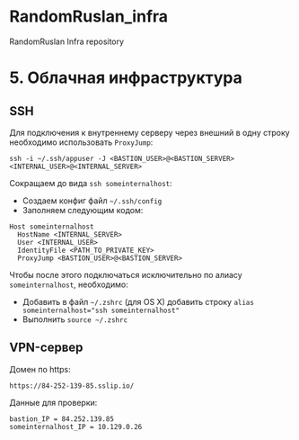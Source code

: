 # RandomRuslan_infra
RandomRuslan Infra repository


# 5. Облачная инфраструктура
## SSH
Для подключения к внутреннему серверу через внешний в одну строку необходимо использовать `ProxyJump`:
```shell
ssh -i ~/.ssh/appuser -J <BASTION_USER>@<BASTION_SERVER> <INTERNAL_USER>@<INTERNAL_SERVER>
```

Сокращаем до вида `ssh someinternalhost`:
 - Создаем конфиг файл `~/.ssh/config`
 - Заполняем следующим кодом:
```shell
Host someinternalhost
  HostName <INTERNAL_SERVER>
  User <INTERNAL_USER>
  IdentityFile <PATH_TO_PRIVATE_KEY>
  ProxyJump <BASTION_USER>@<BASTION_SERVER>
```

Чтобы после этого подключаться исключительно по алиасу `someinternalhost`, необходимо:
 - Добавить в файл `~/.zshrc` (для OS X) добавить строку `alias someinternalhost="ssh someinternalhost"`
 - Выполнить `source ~/.zshrc`

## VPN-сервер

Домен по https:
```shell
https://84-252-139-85.sslip.io/
```

Данные для проверки:
```shell
bastion_IP = 84.252.139.85
someinternalhost_IP = 10.129.0.26
```

